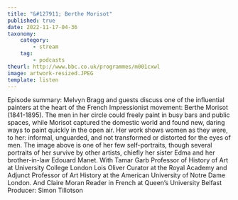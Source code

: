 ```yaml
---
title: "&#127911; Berthe Morisot"
published: true
date: 2022-11-17-04-36
taxonomy:
    category:
        - stream
    tag:
        - podcasts
theurl: http://www.bbc.co.uk/programmes/m001cxwl
image: artwork-resized.JPEG
template: listen
---
```


Episode summary: Melvyn Bragg and guests discuss one of the influential painters at the heart of the French Impressionist movement: Berthe Morisot (1841-1895). The men in her circle could freely paint in busy bars and public spaces, while Morisot captured the domestic world and found new, daring ways to paint quickly in the open air. Her work shows women as they were, to her: informal, unguarded, and not transformed or distorted for the eyes of men. The image above is one of her few self-portraits, though several portraits of her survive by other artists, chiefly her sister Edma and her brother-in-law Edouard Manet. With Tamar Garb Professor of History of Art at University College London Lois Oliver Curator at the Royal Academy and Adjunct Professor of Art History at the American University of Notre Dame London. And Claire Moran Reader in French at Queen&rsquo;s University Belfast Producer: Simon Tillotson
